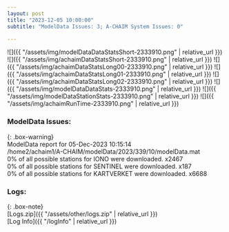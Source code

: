 ```yaml
---
layout: post
title: "2023-12-05 10:00:00"
subtitle: "ModelData Issues: 3; A-CHAIM System Issues: 0"

---
```


![]({{ "/assets/img/modelDataDataStatsShort-2333910.png" | relative_url }})
![]({{ "/assets/img/achaimDataStatsShort-2333910.png" | relative_url }})
![]({{ "/assets/img/achaimDataStatsLong00-2333910.png" | relative_url }})
![]({{ "/assets/img/achaimDataStatsLong01-2333910.png" | relative_url }})
![]({{ "/assets/img/achaimDataStatsLong02-2333910.png" | relative_url }})
![]({{ "/assets/img/modelDataDataStats-2333910.png" | relative_url }})
![]({{ "/assets/img/modelDataStationStats-2333910.png" | relative_url }})
![]({{ "/assets/img/achaimRunTime-2333910.png" | relative_url }})


### ModelData Issues:  
  
{: .box-warning}  
 ModelData report for 05-Dec-2023 10:15:14   
 /home2/achaim1/A-CHAIM/modelData/2023/339/10/modelData.mat   
 0% of all possible stations for IONO were downloaded. x2467   
 0% of all possible stations for SENTINEL were downloaded. x187   
 0% of all possible stations for KARTVERKET were downloaded. x6688   
  


### Logs:  
  
{: .box-note}  
[Logs.zip]({{ "/assets/other/logs.zip" | relative_url }})  
[Log Info]({{ "/logInfo" | relative_url }})  
